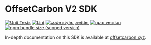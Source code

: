 # OffsetCarbon V2 SDK

[![Unit Tests](https://github.com/offset-labs/v2-sdk/workflows/Unit%20Tests/badge.svg)](https://github.com/offset-labs/v2-sdk/actions?query=workflow%3A%22Unit+Tests%22)
[![Lint](https://github.com/offset-labs/v2-sdk/workflows/Lint/badge.svg)](https://github.com/offset-labs/v2-sdk/actions?query=workflow%3ALint)
[![code style: prettier](https://img.shields.io/badge/code_style-prettier-ff69b4.svg?style=flat-square)](https://github.com/prettier/prettier)
[![npm version](https://img.shields.io/npm/v/@offsetcarbon/v2-sdk/latest.svg)](https://www.npmjs.com/package/@offsetcarbon/v2-sdk/v/latest)
[![npm bundle size (scoped version)](https://img.shields.io/bundlephobia/minzip/@uniswap/v2-sdk/latest.svg)](https://bundlephobia.com/result?p=@uniswap/v2-sdk@latest)

In-depth documentation on this SDK is available at [offsetcarbon.xyz](https://uniswap.org/docs/v2/SDK/getting-started/).

